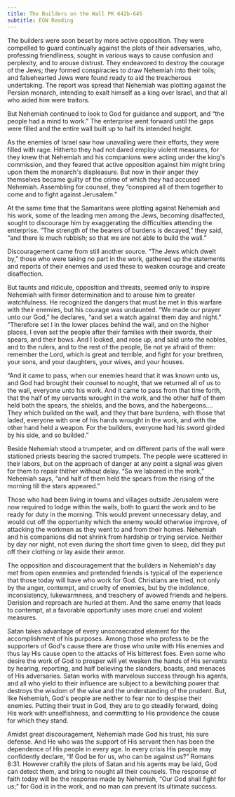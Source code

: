 ```yaml
---
title: The Builders on the Wall PK 642b-645
subtitle: EGW Reading
---
```


The builders were soon beset by more active opposition. They were compelled to guard continually against the plots of their adversaries, who, professing friendliness, sought in various ways to cause confusion and perplexity, and to arouse distrust. They endeavored to destroy the courage of the Jews; they formed conspiracies to draw Nehemiah into their toils; and falsehearted Jews were found ready to aid the treacherous undertaking. The report was spread that Nehemiah was plotting against the Persian monarch, intending to exalt himself as a king over Israel, and that all who aided him were traitors.

But Nehemiah continued to look to God for guidance and support, and “the people had a mind to work.” The enterprise went forward until the gaps were filled and the entire wall built up to half its intended height.

As the enemies of Israel saw how unavailing were their efforts, they were filled with rage. Hitherto they had not dared employ violent measures, for they knew that Nehemiah and his companions were acting under the king's commission, and they feared that active opposition against him might bring upon them the monarch's displeasure. But now in their anger they themselves became guilty of the crime of which they had accused Nehemiah. Assembling for counsel, they “conspired all of them together to come and to fight against Jerusalem.”

At the same time that the Samaritans were plotting against Nehemiah and his work, some of the leading men among the Jews, becoming disaffected, sought to discourage him by exaggerating the difficulties attending the enterprise. “The strength of the bearers of burdens is decayed,” they said, “and there is much rubbish; so that we are not able to build the wall.”

Discouragement came from still another source. “The Jews which dwelt by,” those who were taking no part in the work, gathered up the statements and reports of their enemies and used these to weaken courage and create disaffection.

But taunts and ridicule, opposition and threats, seemed only to inspire Nehemiah with firmer determination and to arouse him to greater watchfulness. He recognized the dangers that must be met in this warfare with their enemies, but his courage was undaunted. “We made our prayer unto our God,” he declares, “and set a watch against them day and night.” “Therefore set I in the lower places behind the wall, and on the higher places, I even set the people after their families with their swords, their spears, and their bows. And I looked, and rose up, and said unto the nobles, and to the rulers, and to the rest of the people, Be not ye afraid of them: remember the Lord, which is great and terrible, and fight for your brethren, your sons, and your daughters, your wives, and your houses.

“And it came to pass, when our enemies heard that it was known unto us, and God had brought their counsel to nought, that we returned all of us to the wall, everyone unto his work. And it came to pass from that time forth, that the half of my servants wrought in the work, and the other half of them held both the spears, the shields, and the bows, and the habergeons.... They which builded on the wall, and they that bare burdens, with those that laded, everyone with one of his hands wrought in the work, and with the other hand held a weapon. For the builders, everyone had his sword girded by his side, and so builded.”

Beside Nehemiah stood a trumpeter, and on different parts of the wall were stationed priests bearing the sacred trumpets. The people were scattered in their labors, but on the approach of danger at any point a signal was given for them to repair thither without delay. “So we labored in the work,” Nehemiah says, “and half of them held the spears from the rising of the morning till the stars appeared.”

Those who had been living in towns and villages outside Jerusalem were now required to lodge within the walls, both to guard the work and to be ready for duty in the morning. This would prevent unnecessary delay, and would cut off the opportunity which the enemy would otherwise improve, of attacking the workmen as they went to and from their homes. Nehemiah and his companions did not shrink from hardship or trying service. Neither by day nor night, not even during the short time given to sleep, did they put off their clothing or lay aside their armor.

The opposition and discouragement that the builders in Nehemiah's day met from open enemies and pretended friends is typical of the experience that those today will have who work for God. Christians are tried, not only by the anger, contempt, and cruelty of enemies, but by the indolence, inconsistency, lukewarmness, and treachery of avowed friends and helpers. Derision and reproach are hurled at them. And the same enemy that leads to contempt, at a favorable opportunity uses more cruel and violent measures.

Satan takes advantage of every unconsecrated element for the accomplishment of his purposes. Among those who profess to be the supporters of God's cause there are those who unite with His enemies and thus lay His cause open to the attacks of His bitterest foes. Even some who desire the work of God to prosper will yet weaken the hands of His servants by hearing, reporting, and half believing the slanders, boasts, and menaces of His adversaries. Satan works with marvelous success through his agents, and all who yield to their influence are subject to a bewitching power that destroys the wisdom of the wise and the understanding of the prudent. But, like Nehemiah, God's people are neither to fear nor to despise their enemies. Putting their trust in God, they are to go steadily forward, doing His work with unselfishness, and committing to His providence the cause for which they stand.

Amidst great discouragement, Nehemiah made God his trust, his sure defense. And He who was the support of His servant then has been the dependence of His people in every age. In every crisis His people may confidently declare, “If God be for us, who can be against us?” Romans 8:31. However craftily the plots of Satan and his agents may be laid, God can detect them, and bring to nought all their counsels. The response of faith today will be the response made by Nehemiah, “Our God shall fight for us;” for God is in the work, and no man can prevent its ultimate success.